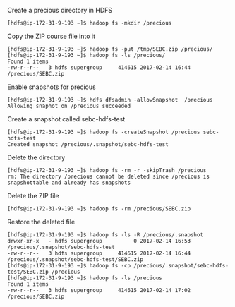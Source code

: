 Create a precious directory in HDFS
```
[hdfs@ip-172-31-9-193 ~]$ hadoop fs -mkdir /precious
```

Copy the ZIP course file into it
```
[hdfs@ip-172-31-9-193 ~]$ hadoop fs -put /tmp/SEBC.zip /precious/
[hdfs@ip-172-31-9-193 ~]$ hadoop fs -ls /precious/
Found 1 items
-rw-r--r--   3 hdfs supergroup     414615 2017-02-14 16:44 /precious/SEBC.zip
```

Enable snapshots for precious
```
[hdfs@ip-172-31-9-193 ~]$ hdfs dfsadmin -allowSnapshot  /precious
Allowing snaphot on /precious succeeded
```

Create a snapshot called sebc-hdfs-test
```
[hdfs@ip-172-31-9-193 ~]$ hadoop fs -createSnapshot /precious sebc-hdfs-test
Created snapshot /precious/.snapshot/sebc-hdfs-test
```

Delete the directory
```
[hdfs@ip-172-31-9-193 ~]$ hadoop fs -rm -r -skipTrash /precious
rm: The directory /precious cannot be deleted since /precious is snapshottable and already has snapshots
```

Delete the ZIP file
```
[hdfs@ip-172-31-9-193 ~]$ hadoop fs -rm /precious/SEBC.zip
```

Restore the deleted file
```
[hdfs@ip-172-31-9-193 ~]$ hadoop fs -ls -R /precious/.snapshot
drwxr-xr-x   - hdfs supergroup          0 2017-02-14 16:53 /precious/.snapshot/sebc-hdfs-test
-rw-r--r--   3 hdfs supergroup     414615 2017-02-14 16:44 /precious/.snapshot/sebc-hdfs-test/SEBC.zip
[hdfs@ip-172-31-9-193 ~]$ hadoop fs -cp /precious/.snapshot/sebc-hdfs-test/SEBC.zip /precious
[hdfs@ip-172-31-9-193 ~]$ hadoop fs -ls /precious
Found 1 items
-rw-r--r--   3 hdfs supergroup     414615 2017-02-14 17:02 /precious/SEBC.zip
```
